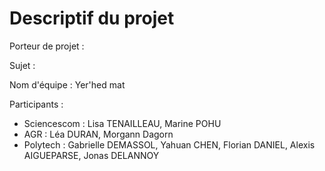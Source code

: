 # Descriptif du projet

Porteur de projet :

Sujet :

Nom d'équipe : Yer'hed mat

Participants :

- Sciencescom : Lisa TENAILLEAU, Marine POHU
- AGR : Léa DURAN, Morgann Dagorn
- Polytech : Gabrielle DEMASSOL, Yahuan CHEN, Florian DANIEL, Alexis AIGUEPARSE, Jonas DELANNOY
